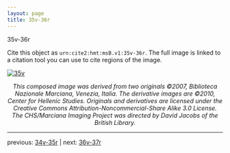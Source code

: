 ```yaml
---
layout: page
title: 35v-36r
---
```


35v-36r

Cite this object as `urn:cite2:hmt:msB.v1:35v-36r`. The full image is linked to a citation tool you can use to cite regions of the image.

[![35v](http://www.homermultitext.org/iipsrv?IIIF=/project/homer/pyramidal/deepzoom/hmt/vbbifolio/v1/vb_35v_36r.tif/full/800,/0/default.jpg)](http://www.homermultitext.org/ict2/?urn=urn:cite2:hmt:vbbifolio.v1:vb_35v_36r) 

<p style="text-align: center; font-style: italic;">This composed image was derived from two originals ©2007, Biblioteca Nazionale Marciana, Venezia, Italia. The derivative images are ©2010, Center for Hellenic Studies. Originals and derivatives are licensed under the Creative Commons Attribution-Noncommercial-Share Alike 3.0 License. The CHS/Marciana Imaging Project was directed by David Jacobs of the British Library.</p>

---

previous: [34v-35r](../34v-35r/) | next: [36v-37r](../36v-37r/)